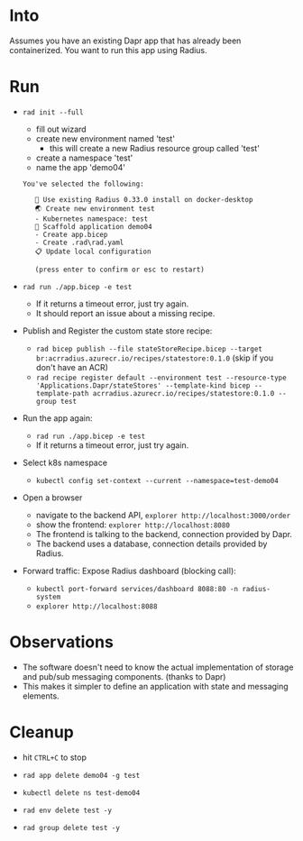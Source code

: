 # Into
Assumes you have an existing Dapr app that has already been containerized. 
You want to run this app using Radius.

# Run

- `rad init --full`
    - fill out wizard
    - create new environment named 'test'
      - this will create a new Radius resource group called 'test'
    - create a namespace 'test'
    - name the app 'demo04'

     ```
     You've selected the following:

        🔧 Use existing Radius 0.33.0 install on docker-desktop
        🌏 Create new environment test
        - Kubernetes namespace: test
        🚧 Scaffold application demo04
        - Create app.bicep
        - Create .rad\rad.yaml
        📋 Update local configuration

        (press enter to confirm or esc to restart)
     ```

- `rad run ./app.bicep -e test`
  - If it returns a timeout error, just try again.
  - It should report an issue about a missing recipe.
- Publish and Register the custom state store recipe:
  - `rad bicep publish --file stateStoreRecipe.bicep --target br:acrradius.azurecr.io/recipes/statestore:0.1.0` (skip if you don't have an ACR)
  - `rad recipe register default --environment test --resource-type 'Applications.Dapr/stateStores' --template-kind bicep --template-path acrradius.azurecr.io/recipes/statestore:0.1.0 --group test`

- Run the app again:
  - `rad run ./app.bicep -e test`
  - If it returns a timeout error, just try again.
  
- Select k8s namespace
    - `kubectl config set-context --current --namespace=test-demo04`
- Open a browser
    - navigate to the backend API, `explorer http://localhost:3000/order`
    - show the frontend: `explorer http://localhost:8080`
    - The frontend is talking to the backend, connection provided by Dapr.
    - The backend uses a database, connection details provided by Radius.

- Forward traffic:
    Expose Radius dashboard (blocking call):
    - `kubectl port-forward services/dashboard 8088:80 -n radius-system`
    - `explorer http://localhost:8088`
    
# Observations
- The software doesn't need to know the actual implementation of storage and pub/sub messaging components. (thanks to Dapr)
- This makes it simpler to define an application with state and messaging elements.

# Cleanup
- hit `CTRL+C` to stop
- `rad app delete demo04 -g test`
- `kubectl delete ns test-demo04`

- `rad env delete test -y`
- `rad group delete test -y`